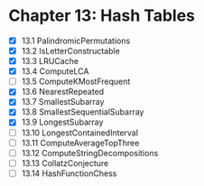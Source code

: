 # Chapter 13: Hash Tables

- [x] 13.1 PalindromicPermutations
- [x] 13.2 IsLetterConstructable
- [x] 13.3 LRUCache
- [x] 13.4 ComputeLCA
- [ ] 13.5 ComputeKMostFrequent
- [x] 13.6 NearestRepeated
- [x] 13.7 SmallestSubarray
- [x] 13.8 SmallestSequentialSubarray
- [x] 13.9 LongestSubarray
- [ ] 13.10 LongestContainedInterval
- [ ] 13.11 ComputeAverageTopThree
- [ ] 13.12 ComputeStringDecompositions
- [ ] 13.13 CollatzConjecture
- [ ] 13.14 HashFunctionChess
